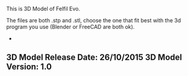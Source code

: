This is 3D Model of Felfil Evo.

The files are both .stp and .stl, 
choose the one that fit best with the 3d program you use (Blender or FreeCAD are both ok).

-
3D Model Release Date: 26/10/2015
3D Model Version: 1.0
-
